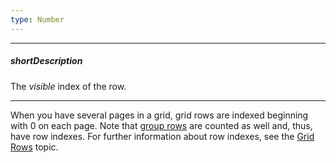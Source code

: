 ```yaml
---
type: Number
---
```

---
##### shortDescription
The *visible* index of the row.

---
When you have several pages in a grid, grid rows are indexed beginning with 0 on each page. Note that [group rows](/concepts/05%20Widgets/DataGrid/001%20Visual%20Elements/100%20Group%20Rows '/Documentation/Guide/Widgets/DataGrid/Visual_Elements/#Group_Rows') are counted as well and, thus, have row indexes. For further information about row indexes, see the [Grid Rows](/concepts/05%20Widgets/DataGrid/001%20Visual%20Elements/020%20Grid%20Rows.md '/Documentation/Guide/Widgets/DataGrid/Visual_Elements/#Grid_Rows') topic.